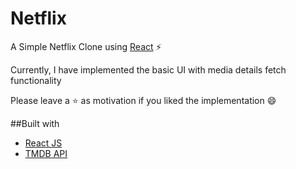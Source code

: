 # Netflix
A Simple Netflix Clone using [React](https://reactjs.org/) ⚡

Currently, I have implemented the basic UI with media details fetch functionality

Please leave a ⭐ as motivation if you liked the implementation 😄

##Built with
* [React JS](https://reactjs.org/)
* [TMDB API](https://www.themoviedb.org/)
